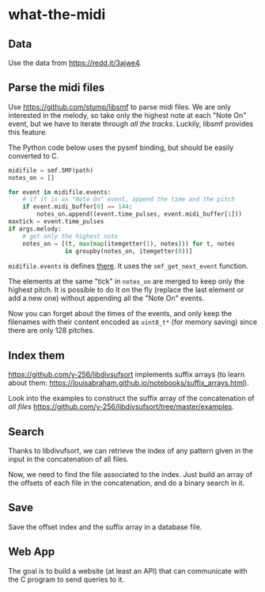 # what-the-midi

## Data

Use the data from https://redd.it/3ajwe4.

## Parse the midi files

Use https://github.com/stump/libsmf to parse midi files. We are only interested in the melody,
so take only the highest note at each "Note On" event, but we have to iterate through *all the tracks*.
Luckily, libsmf provides this feature.

The Python code below uses the pysmf binding, but should be easily converted to C.
```python
midifile = smf.SMF(path)
notes_on = []

for event in midifile.events:
    # if it is as "Note On" event, append the time and the pitch
    if event.midi_buffer[0] == 144:
        notes_on.append((event.time_pulses, event.midi_buffer[1]))
maxtick = event.time_pulses
if args.melody:
    # get only the highest note
    notes_on = [(t, max(map(itemgetter(1), notes))) for t, notes
                in groupby(notes_on, itemgetter(0))]
```

`midifile.events` is defines [there](https://github.com/dsacre/pysmf/blob/master/src/smf.pyx#L226).
It uses the `smf_get_next_event` function.

The elements at the same "tick" in `notes_on` are merged to keep only the highest pitch.
It is possible to do it on the fly (replace the last element or add a new one) without
appending all the "Note On" events.

Now you can forget about the times of the events, and only keep the filenames with
their content encoded as `uint8_t*` (for memory saving) since there are only 128 pitches.

## Index them

https://github.com/y-256/libdivsufsort implements suffix arrays (to learn about them: https://louisabraham.github.io/notebooks/suffix_arrays.html).

Look into the examples to construct the suffix array of the concatenation of *all files* https://github.com/y-256/libdivsufsort/tree/master/examples.

## Search

Thanks to libdivufsort, we can retrieve the index of any pattern given in the input in the concatenation of all files.

Now, we need to find the file associated to the index. Just build an array of the offsets of each file in the concatenation,
and do a binary search in it.

## Save

Save the offset index and the suffix array in a database file.

## Web App

The goal is to build a website (at least an API) that can communicate with the C program to send queries to it.
